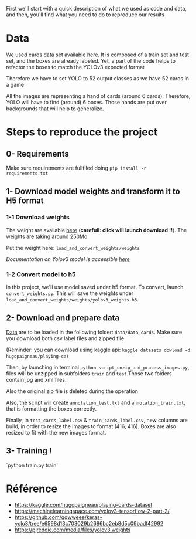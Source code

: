 First we'll start with a quick description of what we used as code and data, and then, you'll find 
what you need to do to reproduce our results


# Data
We used cards data set available [here](https://www.kaggle.com/hugopaigneau/playing-cards-dataset#train.record
). It is composed of a train set and test set, and the boxes are already labeled. Yet, a part of the 
code helps to refactor the boxes to match the YOLOv3 expected format

Therefore we have to set YOLO to 52 output classes as we have 52 cards in a game

All the images are representing a hand of cards (around 6 cards). Therefore, YOLO will 
have to find (around) 6 boxes. Those hands are put over backgrounds 
that will help to generalize.

# Steps to reproduce the project
## 0- Requirements

Make sure requirements are fullfiled doing `pip install -r requirements.txt`

## 1- Download model weights and transform it to H5 format
### 1-1 Download weights
The weight are available [here](https://pjreddie.com/media/files/yolov3.weights) 
(**carefull: click will launch download !!**). The weights are taking around 250Mo

Put the weight here: `load_and_convert_weights/weights` 

*_Documentation on Yolov3 model is accessible [here](https://machinelearningspace.com/yolov3-tensorflow-2-part-2/)_*

### 1-2 Convert model to h5

In this project, we'll use model saved under h5 format. To convert, launch `convert_weights.py`. 
This will save the weights under `load_and_convert_weights/weights/yolov3_weights.h5`.


## 2- Download and prepare data
[Data](https://www.kaggle.com/hugopaigneau/playing-cards-dataset) are to be loaded in the following folder: `data/data_cards`. Make sure you download both csv label files and zipped file

(Reminder: you can download using kaggle api: `kaggle datasets dowload -d hugopaigneau/playing-ca`)

Then, by launching in terminal `python script_unzip_and_process_images.py`, files will be unzipped in subfolders `train` and `test`.Those two folders contain jpg and xml files.

Also the original zip file is deleted during the operation

Also, the script will create `annotation_test.txt` and `annotation_train.txt`, that is formatting the boxes
correctly.

Finally, in `test_cards_label.csv` & `train_cards_label.csv`, new columns are build, in order to resize the images
to format (416, 416). Boxes are also resized to fit with the new images format.


## 3- Training !

`python train.py train'


# Référence

* https://kaggle.com/hugopaigneau/playing-cards-dataset
* https://machinelearningspace.com/yolov3-tensorflow-2-part-2/
* https://github.com/qqwweee/keras-yolo3/tree/e6598d13c703029b2686bc2eb8d5c09badf42992
* https://pjreddie.com/media/files/yolov3.weights

